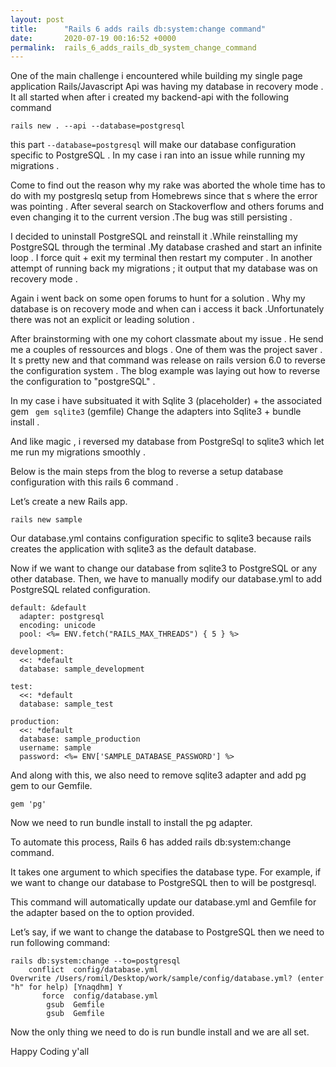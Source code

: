```yaml
---
layout: post
title:      "Rails 6 adds rails db:system:change command"
date:       2020-07-19 00:16:52 +0000
permalink:  rails_6_adds_rails_db_system_change_command
---
```



 One of the main challenge i encountered while building my single page application Rails/Javascript Api was having my database in recovery mode . 
 It all started when after i created my backend-api with the following command 
 
 
 ``` 
 rails new . --api --database=postgresql

 ```
 
 
 this part  ``` --database=postgresql ```  will make our database configuration specific to PostgreSQL . In my case i ran into an issue while running my migrations . 
 
 Come to find out the reason why my rake was aborted the whole time has to do with my postgreslq setup from Homebrews since that s where the error was pointing . After several search on Stackoverflow and others forums and even changing it to the current version .The bug was still persisting .

 
 I decided to uninstall  PostgreSQL and reinstall it .While reinstalling my PostgreSQL through the terminal .My database crashed and start an infinite loop . I force quit + exit my terminal then restart my computer . 
 In another attempt of running back my migrations ; it output that my database was on recovery mode . 
 
 
 Again i went back on some open forums to hunt for a solution . Why my database is on  recovery mode and when can i access it back .Unfortunately there was not an explicit or leading solution .
 
 After brainstorming with one my cohort classmate about my issue . He send me a couples of ressources and blogs . One of them was the project saver . It s pretty new and that command was release on rails version 6.0 to reverse the configuration system . 
 The blog example was laying out how to reverse the configuration to "postgreSQL" .
 
 
 In my case i have  subsituated it  with Sqlite 3 (placeholder) + the associated  gem ``` gem sqlite3``` (gemfile) 
 Change the adapters into Sqlite3 + bundle install . 
 
 And like magic , i reversed my database  from PostgreSql to sqlite3 which let me run my migrations smoothly . 
 
 Below is the main steps from the blog  to reverse a setup database configuration with this rails 6 command .
 
Let’s create a new Rails app.


```
rails new sample
```

Our database.yml contains configuration specific to sqlite3 because rails creates the application with sqlite3 as the default database.

Now if we want to change our database from sqlite3 to PostgreSQL or any other database. Then, we have to manually modify our database.yml to add PostgreSQL related configuration.


```
default: &default
  adapter: postgresql
  encoding: unicode
  pool: <%= ENV.fetch("RAILS_MAX_THREADS") { 5 } %>

development:
  <<: *default
  database: sample_development

test:
  <<: *default
  database: sample_test

production:
  <<: *default
  database: sample_production
  username: sample
  password: <%= ENV['SAMPLE_DATABASE_PASSWORD'] %>      

```


And along with this, we also need to remove sqlite3 adapter and add pg gem to our Gemfile.



```
gem 'pg'
```


Now we need to run bundle install to install the pg adapter.

To automate this process, Rails 6 has added rails db:system:change command.

It takes one argument to which specifies the database type. For example, if we want to change our database to PostgreSQL then to will be postgresql.

This command will automatically update our database.yml and Gemfile for the adapter based on the to option provided.

Let’s say, if we want to change the database to PostgreSQL then we need to run following command:


```
rails db:system:change --to=postgresql
    conflict  config/database.yml
Overwrite /Users/romil/Desktop/work/sample/config/database.yml? (enter "h" for help) [Ynaqdhm] Y
       force  config/database.yml
        gsub  Gemfile
        gsub  Gemfile    
```

Now the only thing we need to do is run bundle install and we are all set.

Happy Coding y'all




